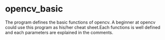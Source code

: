 # opencv_basic
The program defines the basic functions of opencv. A beginner at opencv could use this program as his/her cheat sheet.Each functions is well defined and each parameters are explained in the comments.
